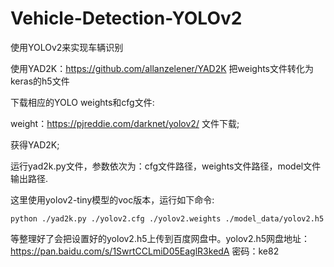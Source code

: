 # Vehicle-Detection-YOLOv2
使用YOLOv2来实现车辆识别

使用YAD2K：https://github.com/allanzelener/YAD2K 把weights文件转化为keras的h5文件

下载相应的YOLO weights和cfg文件:

weight：https://pjreddie.com/darknet/yolov2/ 文件下载;

获得YAD2K;

运行yad2k.py文件，参数依次为：cfg文件路径，weights文件路径，model文件输出路径.

这里使用yolov2-tiny模型的voc版本，运行如下命令:
```
python ./yad2k.py ./yolov2.cfg ./yolov2.weights ./model_data/yolov2.h5
```

等整理好了会把设置好的yolov2.h5上传到百度网盘中。yolov2.h5网盘地址：https://pan.baidu.com/s/1SwrtCCLmiD05EaglR3kedA 密码：ke82
